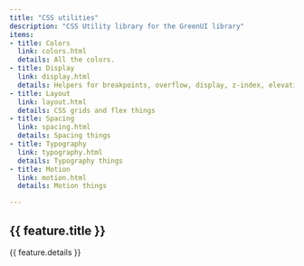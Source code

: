 ```yaml
---
title: "CSS utilities"
description: "CSS Utility library for the GreenUI library"
items:
- title: Colors
  link: colors.html
  details: All the colors.
- title: Display
  link: display.html
  details: Helpers for breakpoints, overflow, display, z-index, elevation, borders
- title: Layout
  link: layout.html
  details: CSS grids and flex things
- title: Spacing
  link: spacing.html
  details: Spacing things
- title: Typography
  link: typography.html
  details: Typography things
- title: Motion
  link: motion.html
  details: Motion things

---
```


<div class="features">
  <div
    v-for="(feature, index) in $page.frontmatter.items"
    :key="index"
    class="feature bg-light-grey ma-2 pa-3 rounded"
  >
    <RouterLink :to="feature.link || ''">
      <h2>{{ feature.title }}</h2>
      <p>{{ feature.details }}</p>
    </RouterLink>
  </div>
</div>

